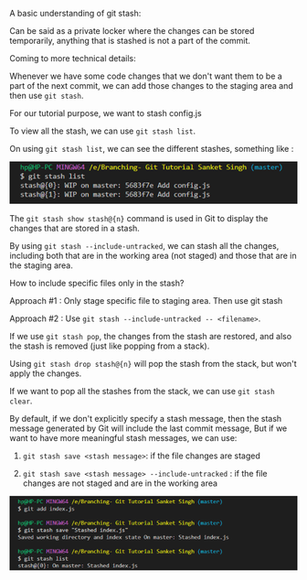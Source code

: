 A basic understanding of git stash:

Can be said as a private locker where the changes can be stored temporarily, anything that is stashed is not a part of the commit.

Coming to more technical details:

Whenever we have some code changes that we don't want them to be a part of the next commit, we can add those changes to the staging area and then use `git stash`.

For our tutorial purpose, we want to stash config.js 

To view all the stash, we can use `git stash list`.

On using `git stash list`, we can see the different stashes, something like : 

![Git stash list](Git_stash_list.png)

The `git stash show stash@{n}` command is used in Git to display the changes that are stored in a stash. 

By using `git stash --include-untracked`, we can stash all the changes, including both that are in the working area (not staged) and those that are in the staging area.

How to include specific files only in the stash?

Approach #1 : Only stage specific file to staging area. Then use git stash

Approach #2 : Use `git stash --include-untracked -- <filename>`.

If we use `git stash pop`, the changes from the stash are restored, and also the stash is removed (just like popping from a stack).

Using `git stash drop stash@{n}` will pop the stash from the stack, but won't apply the changes.

If we want to pop all the stashes from the stack, we can use `git stash clear`.

By default, if we don't explicitly specify a stash message, then the stash message generated by Git will include the last commit message, But if we want to have more meaningful stash messages, we can use:

1. `git stash save <stash message>`: if the file changes are staged

2. `git stash save <stash message> --include-untracked` : if the file changes are not staged and are in the working area

![Git_stash_save_with_staged_changes](Git_stash_save_staged_changes.png)